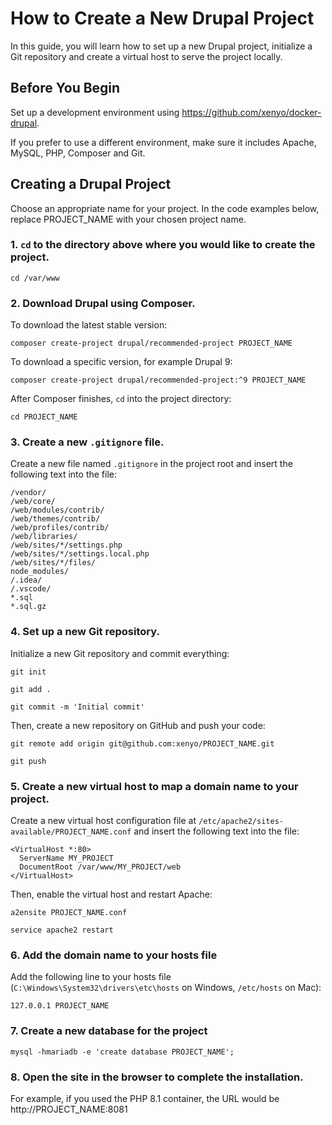 # How to Create a New Drupal Project

In this guide, you will learn how to set up a new Drupal project, initialize a Git repository and create a virtual host to serve the project locally.

## Before You Begin

Set up a development environment using https://github.com/xenyo/docker-drupal.

If you prefer to use a different environment, make sure it includes Apache, MySQL, PHP, Composer and Git.

## Creating a Drupal Project

Choose an appropriate name for your project. In the code examples below, replace PROJECT_NAME with your chosen project name.

### 1. `cd` to the directory above where you would like to create the project.

```
cd /var/www
```

### 2. Download Drupal using Composer.

To download the latest stable version:

```
composer create-project drupal/recommended-project PROJECT_NAME
```

To download a specific version, for example Drupal 9:

```
composer create-project drupal/recommended-project:^9 PROJECT_NAME
```

After Composer finishes, `cd` into the project directory:

```
cd PROJECT_NAME
```

### 3. Create a new `.gitignore` file.

Create a new file named `.gitignore` in the project root and insert the following text into the file:

```
/vendor/
/web/core/
/web/modules/contrib/
/web/themes/contrib/
/web/profiles/contrib/
/web/libraries/
/web/sites/*/settings.php
/web/sites/*/settings.local.php
/web/sites/*/files/
node_modules/
/.idea/
/.vscode/
*.sql
*.sql.gz
```

### 4. Set up a new Git repository.

Initialize a new Git repository and commit everything:

```
git init
```

```
git add .
```

```
git commit -m 'Initial commit'
```

Then, create a new repository on GitHub and push your code:

```
git remote add origin git@github.com:xenyo/PROJECT_NAME.git
```

```
git push
```

### 5. Create a new virtual host to map a domain name to your project.

Create a new virtual host configuration file at `/etc/apache2/sites-available/PROJECT_NAME.conf` and insert the following text into the file:

```
<VirtualHost *:80>
  ServerName MY_PROJECT
  DocumentRoot /var/www/MY_PROJECT/web
</VirtualHost>
```

Then, enable the virtual host and restart Apache:

```
a2ensite PROJECT_NAME.conf
```

```
service apache2 restart
```

### 6. Add the domain name to your hosts file

Add the following line to your hosts file (`C:\Windows\System32\drivers\etc\hosts` on Windows, `/etc/hosts` on Mac):

```
127.0.0.1 PROJECT_NAME
```

### 7. Create a new database for the project

```
mysql -hmariadb -e 'create database PROJECT_NAME';
```

### 8. Open the site in the browser to complete the installation.

For example, if you used the PHP 8.1 container, the URL would be http://PROJECT_NAME:8081

